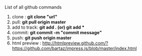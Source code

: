  List of all github commands
1. clone : <b>git clone "url" </b>
2. pull: <b>git pull origin master</b>
3. add to track: <b>git add .    (or) git add *</b>
4. commit: <b>git commit -m "commit message"</b> <br>
5. push: <b>git push origin master</b>
6. html preview : http://htmlpreview.github.com/?https://github.com/bartaz/impress.js/blob/master/index.html

